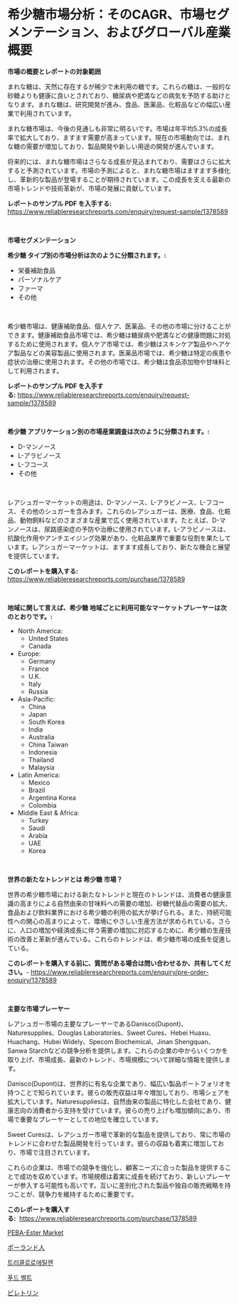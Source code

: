 <p><h1>希少糖市場分析：そのCAGR、市場セグメンテーション、およびグローバル産業概要</h1></p><p><strong>市場の概要とレポートの対象範囲</strong></p>
<p><p>まれな糖は、天然に存在するが稀少で未利用の糖です。これらの糖は、一般的な砂糖よりも健康に良いとされており、糖尿病や肥満などの病気を予防する助けとなります。まれな糖は、研究開発が進み、食品、医薬品、化粧品などの幅広い産業で利用されています。</p><p>まれな糖市場は、今後の見通しも非常に明るいです。市場は年平均5.3%の成長率で拡大しており、ますます需要が高まっています。現在の市場動向では、まれな糖の需要が増加しており、製品開発や新しい用途の開発が進んでいます。</p><p>将来的には、まれな糖市場はさらなる成長が見込まれており、需要はさらに拡大すると予測されています。市場の予測によると、まれな糖市場はますます多様化し、革新的な製品が登場することが期待されています。この成長を支える最新の市場トレンドや技術革新が、市場の発展に貢献しています。</p></p>
<p><strong>レポートのサンプル PDF を入手する:</strong> <a href="https://www.reliableresearchreports.com/enquiry/request-sample/1378589">https://www.reliableresearchreports.com/enquiry/request-sample/1378589</a></p>
<p>&nbsp;</p>
<p><strong>市場セグメンテーション</strong></p>
<p><strong>希少糖 タイプ別の市場分析は次のように分類されます。:</strong></p>
<p><ul><li>栄養補助食品</li><li>パーソナルケア</li><li>ファーマ</li><li>その他</li></ul></p>
<p>&nbsp;</p>
<p><p>希少糖市場は、健康補助食品、個人ケア、医薬品、その他の市場に分けることができます。健康補助食品市場では、希少糖は糖尿病や肥満などの健康問題に対処するために使用されます。個人ケア市場では、希少糖はスキンケア製品やヘアケア製品などの美容製品に使用されます。医薬品市場では、希少糖は特定の疾患や症状の治療に使用されます。その他の市場では、希少糖は食品添加物や甘味料として利用されます。</p></p>
<p><strong>レポートのサンプル PDF を入手する:</strong>&nbsp;<a href="https://www.reliableresearchreports.com/enquiry/request-sample/1378589">https://www.reliableresearchreports.com/enquiry/request-sample/1378589</a></p>
<p>&nbsp;</p>
<p><strong> 希少糖 アプリケーション別の市場産業調査は次のように分類されます。:</strong></p>
<p><ul><li>D-マンノース</li><li>L-アラビノース</li><li>L-フコース</li><li>その他</li></ul></p>
<p>&nbsp;</p>
<p><p>レアシュガーマーケットの用途は、D-マンノース、L-アラビノース、L-フコース、その他のシュガーを含みます。これらのレアシュガーは、医療、食品、化粧品、動物飼料などのさまざまな産業で広く使用されています。たとえば、D-マンノースは、尿路感染症の予防や治療に使用されています。L-アラビノースは、抗酸化作用やアンチエイジング効果があり、化粧品業界で重要な役割を果たしています。レアシュガーマーケットは、ますます成長しており、新たな機会と展望を提供しています。</p></p>
<p><strong>このレポートを購入する:</strong>&nbsp; <a href="https://www.reliableresearchreports.com/purchase/1378589">https://www.reliableresearchreports.com/purchase/1378589</a></p>
<p>&nbsp;</p>
<p><strong>地域に関して言えば、希少糖 地域ごとに利用可能なマーケットプレーヤーは次のとおりです。:</strong></p>
<p><ul>
    <li>
        North America:
        <ul>
            <li>United States</li>
            <li>Canada</li>
        </ul>
    </li>
    <li>
        Europe:
        <ul>
            <li>Germany</li>
            <li>France</li>
            <li>U.K.</li>
            <li>Italy</li>
            <li>Russia</li>
        </ul>
    </li>
    <li>
        Asia-Pacific:
        <ul>
            <li>China</li>
            <li>Japan</li>
            <li>South Korea</li>
            <li>India</li>
            <li>Australia</li>
            <li>China Taiwan</li>
            <li>Indonesia</li>
            <li>Thailand</li>
            <li>Malaysia</li>
        </ul>
    </li>
    <li>
        Latin America:
        <ul>
            <li>Mexico</li>
            <li>Brazil</li>
            <li>Argentina Korea</li>
            <li>Colombia</li>
        </ul>
    </li>
    <li>
        Middle East & Africa:
        <ul>
            <li>Turkey</li>
            <li>Saudi</li>
            <li>Arabia</li>
            <li>UAE</li>
            <li>Korea</li>
        </ul>
    </li>
    </ul></p>
<p>&nbsp;</p>
<p><strong>世界の新たなトレンドとは 希少糖 市場？</strong></p>
<p><p>世界の希少糖市場における新たなトレンドと現在のトレンドは、消費者の健康意識の高まりによる自然由来の甘味料への需要の増加、砂糖代替品の需要の拡大、食品および飲料業界における希少糖の利用の拡大が挙げられる。また、持続可能性への関心の高まりによって、環境にやさしい生産方法が求められている。さらに、人口の増加や経済成長に伴う需要の増加に対応するために、希少糖の生産技術の改善と革新が進んでいる。これらのトレンドは、希少糖市場の成長を促進している。</p></p>
<p><strong>このレポートを購入する前に、質問がある場合は問い合わせるか、共有してください。</strong>- <a href="https://www.reliableresearchreports.com/enquiry/pre-order-enquiry/1378589">https://www.reliableresearchreports.com/enquiry/pre-order-enquiry/1378589</a></p>
<p>&nbsp;</p>
<p><strong>主要な市場プレーヤー</strong></p>
<p><p>レアシュガー市場の主要なプレーヤーであるDanisco(Dupont)、Naturesupplies、Douglas Laboratories、Sweet Cures、Hebei Huaxu、Huachang、Hubei Widely、Specom Biochemical、Jinan Shengquan、Sanwa Starchなどの競争分析を提供します。これらの企業の中からいくつかを取り上げ、市場成長、最新のトレンド、市場規模について詳細な情報を提供します。</p><p>Danisco(Dupont)は、世界的に有名な企業であり、幅広い製品ポートフォリオを持つことで知られています。彼らの販売収益は年々増加しており、市場シェアを拡大しています。Naturesuppliesは、自然由来の製品に特化した会社であり、健康志向の消費者から支持を受けています。彼らの売り上げも増加傾向にあり、市場で重要なプレーヤーとしての地位を確立しています。</p><p>Sweet Curesは、レアシュガー市場で革新的な製品を提供しており、常に市場のトレンドに合わせた製品開発を行っています。彼らの収益も着実に増加しており、市場で注目されています。</p><p>これらの企業は、市場での競争を強化し、顧客ニーズに合った製品を提供することで成功を収めています。市場規模は着実に成長を続けており、新しいプレーヤーが参入する可能性も高いです。互いに差別化された製品や独自の販売戦略を持つことが、競争力を維持するために重要です。</p></p>
<p><strong>このレポートを購入する:</strong>&nbsp;&nbsp;<a href="https://www.reliableresearchreports.com/purchase/1378589">https://www.reliableresearchreports.com/purchase/1378589</a></p>
<p><p><a href="https://github.com/Alonsoolds3wq1d81czn8rbol/Market-Research-Report-List-1/blob/main/peba-ester-market.md">PEBA-Ester Market</a></p><p><a href="https://medium.com/@byroalenzuela76845/%E3%83%9D%E3%83%BC%E3%83%AB%E3%82%BA-%E3%83%9E%E3%83%BC%E3%82%B1%E3%83%83%E3%83%88%E3%81%AF-%E5%B8%82%E5%A0%B4%E3%82%B7%E3%82%A7%E3%82%A2-%E5%B8%82%E5%A0%B4%E5%8B%95%E5%90%91-%E5%B8%82%E5%A0%B4%E6%88%90%E9%95%B7%E3%81%AB%E9%96%A2%E3%81%99%E3%82%8B%E6%83%85%E5%A0%B1%E3%82%92%E6%8F%90%E4%BE%9B%E3%81%97%E3%81%BE%E3%81%99-1acb0b6fe73c">ポーランド人</a></p><p><a href="https://medium.com/@simeonbode1/%ED%8A%B8%EB%A6%AC%ED%81%B4%EB%A1%9C%EB%A1%9C%EC%97%90%ED%8B%B8%EB%A0%8C-%EC%8B%9C%EC%9E%A5-%EB%B6%84%EC%84%9D-%EA%B8%80%EB%A1%9C%EB%B2%8C-%EC%82%B0%EC%97%85-%EC%A0%84%EB%A7%9D-%EB%B0%8F-%EC%98%88%EC%B8%A1-2024-2031-1774e00ea426">트리클로로에틸렌</a></p><p><a href="https://medium.com/@simeonbode1/%EC%8B%9D%ED%92%88-%EB%B2%A8%ED%8A%B8-%EC%8B%9C%EC%9E%A5-%EC%A7%80%ED%91%9C-%ED%95%B4%EB%8F%85-%EC%8B%9C%EC%9E%A5-%EC%A0%90%EC%9C%A0%EC%9C%A8-%ED%8A%B8%EB%A0%8C%EB%93%9C-%EB%B0%8F-%EC%84%B1%EC%9E%A5-%EC%96%91%EC%83%81-dcb05ed7e334">푸드 벨트</a></p><p><a href="https://medium.com/@byroalenzuela76845/%E3%83%94%E3%83%AC%E3%82%B9%E3%83%AA%E3%83%B3%E5%B8%82%E5%A0%B4%E3%81%AE%E3%83%AC%E3%83%9D%E3%83%BC%E3%83%88%E3%81%AF-%E3%81%93%E3%81%AE%E5%B8%82%E5%A0%B4%E3%81%AE%E6%9C%80%E6%96%B0%E3%81%AE%E3%83%88%E3%83%AC%E3%83%B3%E3%83%89%E3%82%84%E6%88%90%E9%95%B7%E6%A9%9F%E4%BC%9A%E3%82%92%E6%98%8E%E3%82%89%E3%81%8B%E3%81%AB%E3%81%97%E3%81%A6%E3%81%84%E3%81%BE%E3%81%99-46849b46b25f">ピレトリン</a></p></p>